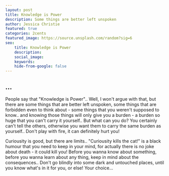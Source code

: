 ```yaml
---
layout: post
title: Knowledge is Power
description: Some things are better left unspoken
author: Jessica Christie
featured: true
categories: 2cents
featured_image: https://source.unsplash.com/random?sig=6
seo: 
    title: Knowledge is Power
    description: 
    social_image: 
    keywords: 
    hide-from-google: false
---
```


## ...

People say that "Knowledge is Power"..
Well, I won't argue with that, but there are some things that are better left unspoken, some things that are forbidden even to think about - some things that you weren't supposed to know.. and knowing those things will only give you a burden - a burden so huge that you can't carry it yourself..
But what can you do?
You certainly can't tell the others, otherwise you want them to carry the same burden as yourself..
Don't play with fire, it can definitely hurt you!

Curiousity is good, but there are limits..
"Curiousity kills the cat!" is a black humour that you need to keep in your mind, for actually there is no joke about death - it could kill you!
Before you wanna know about something, before you wanna learn about any thing, keep in mind about the consequences..
Don't go blindly into some dark and untouched places, until you know what's in it for you, or else!
Your choice...